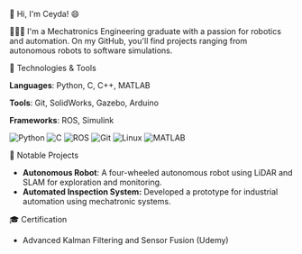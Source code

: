 👋 Hi, I'm Ceyda! 😄

👩🏻‍💻 I'm a Mechatronics Engineering graduate with a passion for robotics and automation. On my GitHub, you'll find projects ranging from autonomous robots to software simulations.

🔧 Technologies & Tools

**Languages**: Python, C, C++, MATLAB

**Tools**: Git, SolidWorks, Gazebo, Arduino

**Frameworks**: ROS, Simulink

![Python](https://img.shields.io/badge/-Python-3776AB?style=for-the-badge&logo=python&logoColor=white)
![C](https://img.shields.io/badge/C-00599C?style=for-the-badge&logo=c&logoColor=white)
![ROS](https://img.shields.io/badge/-ROS-22314E?style=for-the-badge&logo=ros&logoColor=white)
![Git](https://img.shields.io/badge/-Git-F05032?style=for-the-badge&logo=git&logoColor=white)
![Linux](https://img.shields.io/badge/Linux-FCC624?style=for-the-badge&logo=linux&logoColor=black)
![MATLAB](https://img.shields.io/badge/-MATLAB-0076A8?style=for-the-badge&logo=mathworks&logoColor=white)


🌟 Notable Projects
- **Autonomous Robot**: A four-wheeled autonomous robot using LiDAR and SLAM for exploration and monitoring.
- **Automated Inspection System:** Developed a prototype for industrial automation using mechatronic systems.

🎓 Certification
- Advanced Kalman Filtering and Sensor Fusion (Udemy)


<!---
ceydabiber/ceydabiber is a ✨ special ✨ repository because its `README.md` (this file) appears on your GitHub profile.
You can click the Preview link to take a look at your changes.
--->
